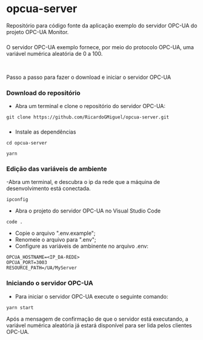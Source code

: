 # opcua-server

Repositório para código fonte da aplicação exemplo do servidor OPC-UA do projeto OPC-UA Monitor.

###

O servidor OPC-UA exemplo fornece, por meio do protocolo OPC-UA, uma variável numérica aleatória de 0 a 100.

<br>

Passo a passo para fazer o download e iniciar o servidor OPC-UA

 
### Download do repositório 

- Abra um terminal e clone o repositório do servidor OPC-UA:

```
git clone https://github.com/RicardoGMiguel/opcua-server.git
```

###

- Instale as dependências

```
cd opcua-server
```
```
yarn
```

### Edição das variáveis de ambiente

-Abra um terminal, e descubra o ip da rede que a máquina de desenvolvimento está conectada.

```
ipconfig
```

- Abra o projeto do servidor OPC-UA no Visual Studio Code

```
code .
```

- Copie o arquivo ".env.example";
- Renomeie o arquivo para ".env";
- Configure as variáveis de ambinente no arquivo .env:

```
OPCUA_HOSTNAME=<IP_DA-REDE>
OPCUA_PORT=3003
RESOURCE_PATH=/UA/MyServer
```

### Iniciando o servidor OPC-UA

- Para iniciar o servidor OPC-UA execute o seguinte comando:

```
yarn start
```

Após a mensagem de confirmação de que o servidor está executando, a variável numérica aleatória já estará disponível para ser lida pelos clientes OPC-UA.



